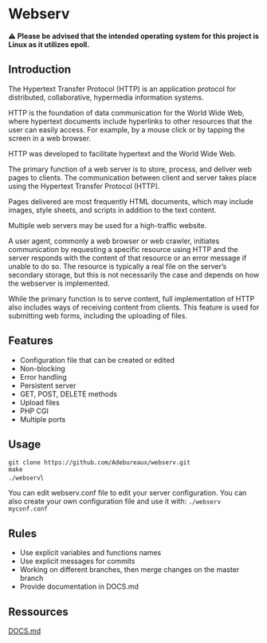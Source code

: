 # Webserv

:warning: **Please be advised that the intended operating system for this project is Linux as it utilizes epoll.**

## Introduction

The Hypertext Transfer Protocol (HTTP) is an application protocol for distributed, collaborative, hypermedia information systems.

HTTP is the foundation of data communication for the World Wide Web, where hypertext documents include hyperlinks to other resources that the user can easily access. For example, by a mouse click or by tapping the screen in a web browser.

HTTP was developed to facilitate hypertext and the World Wide Web.

The primary function of a web server is to store, process, and deliver web pages to clients. The communication between client and server takes place using the Hypertext Transfer Protocol (HTTP).

Pages delivered are most frequently HTML documents, which may include images, style sheets, and scripts in addition to the text content.

Multiple web servers may be used for a high-traffic website.

A user agent, commonly a web browser or web crawler, initiates communication by requesting a specific resource using HTTP and the server responds with the content of that resource or an error message if unable to do so. The resource is typically a real file on the server’s secondary storage, but this is not necessarily the case and depends on how the webserver is implemented.

While the primary function is to serve content, full implementation of HTTP also includes ways of receiving content from clients. This feature is used for submitting web forms, including the uploading of files.

## Features
- Configuration file that can be created or edited
- Non-blocking
- Error handling
- Persistent server
- GET, POST, DELETE methods
- Upload files
- PHP CGI
- Multiple ports

## Usage
```git clone https://github.com/Adebureaux/webserv.git```\
```make```\
```./webserv```\

You can edit webserv.conf file to edit your server configuration. You can also create your own configuration file and use it with: ```./webserv myconf.conf```

## Rules
- Use explicit variables and functions names
- Use explicit messages for commits
- Working on different branches, then merge changes on the master branch
- Provide documentation in DOCS.md

## Ressources
[DOCS.md](DOCS.md)
